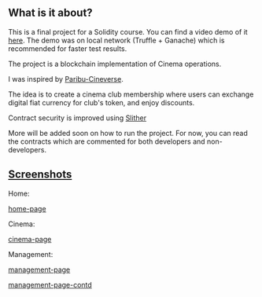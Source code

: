 ## What is it about?

This is a final project for a Solidity course. You can find a video demo of it [here](https://loom.com/share/7536029e5c464545a266d01af56b4e33). The demo was on local network (Truffle + Ganache) which is recommended for faster test results.

The project is a blockchain implementation of Cinema operations.

I was inspired by [Paribu-Cineverse](https://www.paribucineverse.com/cgv-moviepass).

The idea is to create a cinema club membership where users can exchange digital fiat currency for club's token, and enjoy discounts.



Contract security is improved using [Slither](https://github.com/crytic/slither)

More will be added soon on how to run the project. For now, you can read the contracts which are commented for both developers and non-developers.

## [Screenshots](./Screenshots/)

Home:

[home-page](https://ibb.co/m9PKtvp)

Cinema:

[cinema-page](https://ibb.co/wsdVHYX)

Management:

[management-page](https://ibb.co/qsHsn85)

[management-page-contd](https://ibb.co/xfzB6SF)